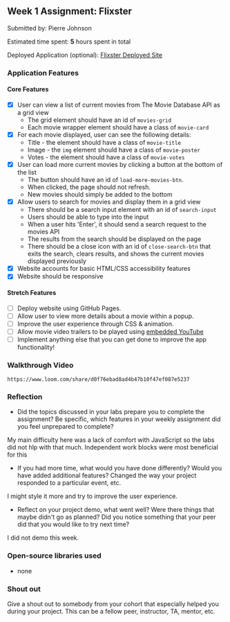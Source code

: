 ## Week 1 Assignment: Flixster

Submitted by: Pierre Johnson

Estimated time spent: **5** hours spent in total

Deployed Application (optional): [Flixster Deployed Site](ADD_LINK_HERE)

### Application Features

#### Core Features

- [x] User can view a list of current movies from The Movie Database API as a grid view
  - The grid element should have an id of `movies-grid`
  - Each movie wrapper element should have a class of `movie-card`
- [x] For each movie displayed, user can see the following details:
  - Title - the element should have a class of `movie-title`
  - Image - the `img` element should have a class of `movie-poster`
  - Votes - the element should have a class of `movie-votes`
- [x] User can load more current movies by clicking a button at the bottom of the list
  - The button should have an id of `load-more-movies-btn`.
  - When clicked, the page should not refresh.
  - New movies should simply be added to the bottom
- [x] Allow users to search for movies and display them in a grid view
  - There should be a search input element with an id of `search-input`
  - Users should be able to type into the input
  - When a user hits 'Enter', it should send a search request to the movies API
  - The results from the search should be displayed on the page
  - There should be a close icon with an id of `close-search-btn` that exits the search, clears results, and shows the current movies displayed previously
- [x] Website accounts for basic HTML/CSS accessibility features
- [x] Website should be responsive

#### Stretch Features

- [ ] Deploy website using GitHub Pages.
- [ ] Allow user to view more details about a movie within a popup.
- [ ] Improve the user experience through CSS & animation.
- [ ] Allow movie video trailers to be played using [embedded YouTube](https://support.google.com/youtube/answer/171780?hl=en)
- [ ] Implement anything else that you can get done to improve the app functionality!

### Walkthrough Video

`https://www.loom.com/share/d0f76ebad8ad4b47b10f47ef087e5237`

### Reflection

- Did the topics discussed in your labs prepare you to complete the assignment? Be specific, which features in your weekly assignment did you feel unprepared to complete?

My main difficulty here was a lack of comfort with JavaScript so the labs did not hlp with that much. Independent work blocks were most beneficial for this

- If you had more time, what would you have done differently? Would you have added additional features? Changed the way your project responded to a particular event, etc.
  
I might style it more and try to improve the user experience.

- Reflect on your project demo, what went well? Were there things that maybe didn't go as planned? Did you notice something that your peer did that you would like to try next time?

I did not demo this week.

### Open-source libraries used

- none

### Shout out

Give a shout out to somebody from your cohort that especially helped you during your project. This can be a fellow peer, instructor, TA, mentor, etc.
